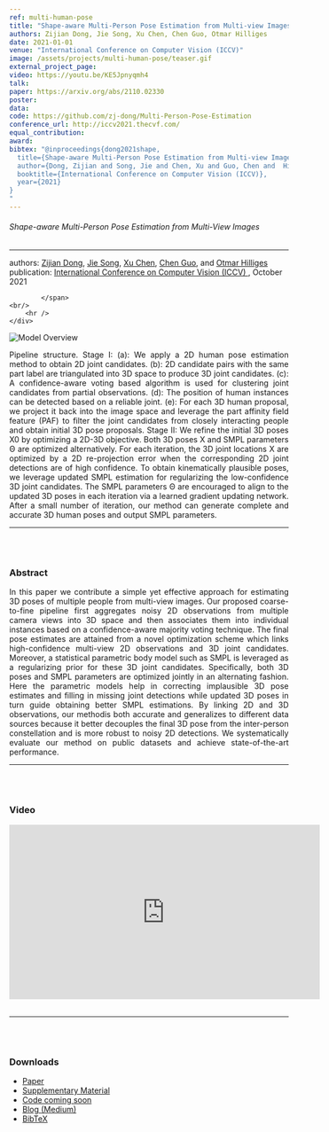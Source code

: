 ```yaml
---
ref: multi-human-pose
title: "Shape-aware Multi-Person Pose Estimation from Multi-view Images"
authors: Zijian Dong, Jie Song, Xu Chen, Chen Guo, Otmar Hilliges
date: 2021-01-01
venue: "International Conference on Computer Vision (ICCV)"
image: /assets/projects/multi-human-pose/teaser.gif
external_project_page: 
video: https://youtu.be/KE5Jpnyqmh4
talk: 
paper: https://arxiv.org/abs/2110.02330
poster: 
data: 
code: https://github.com/zj-dong/Multi-Person-Pose-Estimation
conference_url: http://iccv2021.thecvf.com/
equal_contribution: 
award: 
bibtex: "@inproceedings{dong2021shape,
  title={Shape-aware Multi-Person Pose Estimation from Multi-view Images},
  author={Dong, Zijian and Song, Jie and Chen, Xu and Guo, Chen and  Hilliges, Otmar},
  booktitle={International Conference on Computer Vision (ICCV)},
  year={2021}
}
"
---
```


<h6>Shape-aware Multi-Person Pose Estimation from Multi-View Images</h6>
<hr />

<div class="fullcol">
    <div class="teaser-info-projectpage">
            <span class="normalcap">authors:</span>
            <span class="authorcap">
                <nobr> <a href="/people/zijian/" title="Zijian Dong">Zijian Dong</a>, </nobr>
                <nobr> <a href="/people/song/" title="Jie Song">Jie Song</a>, </nobr>
                <nobr><a href="/people/xu/" title="Xu Chen">Xu Chen</a>, </nobr>
                <nobr><a href="/people/chen" title="Chen Guo">Chen Guo</a>, </nobr>
		        and
                <nobr><a href="/people/hilliges/" title="Otmar Hilliges">Otmar Hilliges</a> </nobr>
            </span>
            <br/>
            <span class="normalcap"><nobr>publication: </nobr></span>
            <span class="authorcap">
                <a class="a-text-ext" href="http://iccv2021.thecvf.com/home" target="_blank" title="ICCV 2021">International Conference on Computer Vision (ICCV) </a>, October 2021
                <br/>
         
            </span>
	<br/>
        <hr />
    </div>
</div>

<div class="fullcol">
    <img class="fullcol" src="<?php ait_root_dir();?>projects/2021/multi-human-pose/pipeline.png" alt="Model Overview" />
    <div class="fullcol">
        <p align="justify">
            <span class="figurecap">
Pipeline structure. Stage I: (a): We apply a 2D human pose estimation method to obtain 2D joint candidates. (b): 2D candidate pairs with the same part label are triangulated into 3D space to produce 3D joint candidates. (c): A confidence-aware voting based algorithm is used for clustering joint candidates from partial observations. (d): The position of human instances can be detected based on a reliable joint. (e): For each 3D human proposal, we project it back into the image space and leverage the part affinity field feature (PAF) to filter the joint candidates from closely interacting people and obtain initial 3D pose proposals. Stage II: We refine the initial 3D poses X0 by optimizing a 2D-3D objective. Both 3D poses X and SMPL parameters Θ are optimized alternatively. For each iteration, the 3D joint locations X are optimized by a 2D re-projection error when the corresponding 2D joint detections are of high confidence. To obtain kinematically plausible poses, we leverage updated SMPL estimation for regularizing the low-confidence 3D joint candidates. The SMPL parameters Θ are encouraged to align to the updated 3D poses in each iteration via a learned gradient updating network. After a small number of iteration, our method can generate complete and accurate 3D human poses and output SMPL parameters.
           </span>
        </p>
        <hr />
        <br/>
        <br/>
    </div>
</div>

<div class="fullcol">
    <h3>Abstract</h3>
    <p align="justify">
    In this paper we  contribute  a  simple  yet  effective  approach  for  estimating  3D  poses  of  multiple  people  from multi-view  images.   Our  proposed  coarse-to-fine  pipeline first aggregates noisy 2D observations from multiple camera views into 3D space and then associates them into individual instances based on a confidence-aware majority voting technique.  The final pose estimates are attained from a novel  optimization  scheme  which  links  high-confidence multi-view 2D observations and 3D joint candidates. Moreover, a statistical parametric body model such as SMPL is leveraged as a regularizing prior for these 3D joint candidates.   Specifically,  both 3D poses and SMPL parameters are  optimized  jointly  in  an  alternating  fashion.   Here  the parametric models help in correcting implausible 3D pose estimates and filling in missing joint detections while updated 3D poses in turn guide obtaining better SMPL estimations.  By linking 2D and 3D observations, our methodis both accurate and generalizes to different data sources because it better decouples the final 3D pose from the inter-person  constellation  and  is  more  robust  to  noisy  2D  detections.  We systematically evaluate our method on public datasets and achieve state-of-the-art performance.    <hr />
    <br/>
    <br/>
</div>



<div class="fullcol">
<h3>Video</h3>
    <div class="video" align="center">
<iframe width="560" height="315" src="https://www.youtube.com/embed/KE5Jpnyqmh4" title="YouTube video player" frameborder="0" allow="accelerometer; autoplay; clipboard-write; encrypted-media; gyroscope; picture-in-picture" allowfullscreen></iframe>
    </div>
    <br/>
    <hr />
    <br/>
    <br/>
</div>


<div class="fullcol">
<h3>Downloads</h3>
 <ul class="">
         <li class="a-pdf"><a target="_blank" title="PDF" href="https://arxiv.org/abs/2110.02330">Paper</a></li>
         <li class="a-pdf"><a target="_blank" title="PDF" href="<?php ait_root_dir();?>projects/2021/multi-human-pose/supplementary.pdf">Supplementary Material</a></li>
         <li class="a-cod"><a target="_blank" title="Code" href="https://github.com/zj-dong/Multi-Person-Pose-Estimation">Code coming soon</a></li> 
         <li class="a-cod"><a target="_blank" title="Blogpost" href="https://eth-ait.medium.com/shape-aware-multi-person-pose-estimation-from-multi-view-images-1c513d3a8dc">Blog (Medium)</a></li>
         <li class="a-bib"><a title="BibTex" href="<?php ait_root_dir();?>projects/2021/multi-human-pose/dong2021mhp.bib">BibTeX</a></li>
    </ul>
    <br/>
</div>

